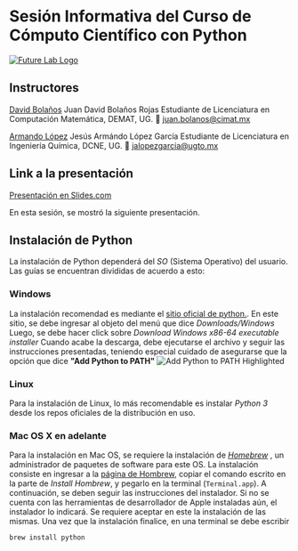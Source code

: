 # Sesión Informativa del Curso de Cómputo Científico con Python

[![Future Lab Logo](https://futurelab.mx/images/futurelab-landscape.png)](https://futurelab.mx)

## Instructores
[David Bolaños](https://pps.whatsapp.net/v/t61.24694-24/55963535_343763222931344_2959439252439433216_n.jpg?oe=5D668961&oh=47c723c1f64b643cb4d2da36c1a680e0)
Juan David Bolaños Rojas
Estudiante de Licenciatura en Computación Matemática, DEMAT, UG.
:email: [juan.bolanos@cimat.mx](mailto://juan.bolanos@cimat.mx)

[Armando López](https://pps.whatsapp.net/v/t61.24694-24/62459951_1113289932198911_7555059189781889024_n.jpg?oe=5D668961&oh=2ff8f810e4e8e41c5dc90693dae1a1ca)
Jesús Armándo López García
Estudiante de Licenciatura en Ingeniería Química, DCNE, UG.
:email: [jalopezgarcia@ugto.mx](mailto://jalopezgarcia@ugto.mx)

## Link a la presentación
[Presentación en Slides.com](https://slides.com/jdbr99/computo-cientifico-con-python/)

En esta sesión, se mostró la siguiente presentación.

## Instalación de Python
La instalación de Python dependerá del *SO* (Sistema Operativo) del usuario. 
Las guías se encuentran divididas de acuerdo a esto:

### Windows
La instalación recomendad es mediante el [sitio oficial de python.](https://python.org).
En este sitio, se debe ingresar al objeto del menú que dice *Downloads/Windows* 
Luego, se debe hacer click sobre *Download Windows x86-64 executable installer*
Cuando acabe la descarga, debe ejecutarse el archivo y seguir las instrucciones
presentadas, teniendo especial cuidado de asegurarse que la opción que dice 
**"Add Python to PATH"**
![Add Python to PATH Highlighted](https://datatofish.com/wp-content/uploads/2018/10/0001_add_Python_to_Path.png)

### Linux
Para la instalación de Linux, lo más recomendable es instalar *Python 3* desde 
los repos oficiales de la distribución en uso.

### Mac OS X en adelante
Para la instalación en Mac OS, se requiere la instalación de *[Homebrew](https://brew.sh)*
, un administrador de paquetes de software para este OS. La instalación consiste
en ingresar a la [página de Hombrew](https://brew.sh), copiar el comando escrito
en la parte de *Install Hombrew*, y pegarlo en la terminal (`Terminal.app`). 
A continuación, se deben seguir las instrucciones del instalador. Si no se
cuenta con las herramientas de desarrollador de Apple instaladas aún, el 
instalador lo indicará. Se requiere aceptar en este la instalación de las mismas.
Una vez que la instalación finalice, en una terminal se debe escribir

```bash
brew install python
```